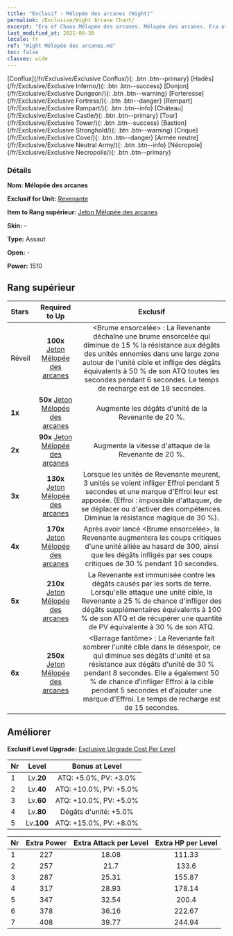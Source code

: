 ```yaml
---
title: "Exclusif - Mélopée des arcanes (Wight)"
permalink: /Exclusive/Wight Arcane Chant/
excerpt: "Era of Chaos Mélopée des arcanes. Mélopée des arcanes. Era of Chaos Exclusif Mélopée des arcanes. Revenante Exclusif."
last_modified_at: 2021-06-30
locale: fr
ref: "Wight Mélopée des arcanes.md"
toc: false
classes: wide
---
```

 [Conflux](/fr/Exclusive/Exclusive Conflux/){: .btn .btn--primary} [Hadès](/fr/Exclusive/Exclusive Inferno/){: .btn .btn--success} [Donjon](/fr/Exclusive/Exclusive Dungeon/){: .btn .btn--warning} [Forteresse](/fr/Exclusive/Exclusive Fortress/){: .btn .btn--danger} [Rempart](/fr/Exclusive/Exclusive Rampart/){: .btn .btn--info} [Château](/fr/Exclusive/Exclusive Castle/){: .btn .btn--primary} [Tour](/fr/Exclusive/Exclusive Tower/){: .btn .btn--success} [Bastion](/fr/Exclusive/Exclusive Stronghold/){: .btn .btn--warning} [Crique](/fr/Exclusive/Exclusive Cove/){: .btn .btn--danger} [Armée neutre](/fr/Exclusive/Exclusive Neutral Army/){: .btn .btn--info} [Nécropole](/fr/Exclusive/Exclusive Necropolis/){: .btn .btn--primary} 

### Détails
 **Nom: Mélopée des arcanes** 

 **Exclusif for Unit:** [Revenante](/fr/units/Wight/) 

 **Item to Rang supérieur:** [Jeton Mélopée des arcanes](/ItemsFR/con_915/)

 **Skin:** -

 **Type:** Assaut

 **Open:** -

 **Power:** 1510

## Rang supérieur

  |     Stars    |  Required to Up | Exclusif |
  |:-------------|:---------------:|:---------------:|
  |  Réveil  | **100x** [Jeton Mélopée des arcanes](/ItemsFR/con_915/) | <Brume ensorcelée> : La Revenante déchaîne une brume ensorcelée qui diminue de 15 % la résistance aux dégâts des unités ennemies dans une large zone autour de l'unité cible et inflige des dégâts équivalents à 50 % de son ATQ toutes les secondes pendant 6 secondes. Le temps de recharge est de 18 secondes. |
  | **1x** <i class="fas fa-star"/> | **50x** [Jeton Mélopée des arcanes](/ItemsFR/con_915/) | Augmente les dégâts d'unité de la Revenante de 20 %. |
  | **2x** <i class="fas fa-star"/> | **90x** [Jeton Mélopée des arcanes](/ItemsFR/con_915/) | Augmente la vitesse d'attaque de la Revenante de 20 %. |
  | **3x** <i class="fas fa-star"/> | **130x** [Jeton Mélopée des arcanes](/ItemsFR/con_915/) | Lorsque les unités de Revenante meurent, 3 unités se voient infliger Effroi pendant 5 secondes et une marque d'Effroi leur est apposée. (Effroi : impossible d'attaquer, de se déplacer ou d'activer des compétences. Diminue la résistance magique de 30 %). |
  | **4x** <i class="fas fa-star"/> | **170x** [Jeton Mélopée des arcanes](/ItemsFR/con_915/) | Après avoir lancé <Brume ensorcelée>, la Revenante augmentera les coups critiques d'une unité alliée au hasard de 300, ainsi que les dégâts infligés par ses coups critiques de 30 % pendant 10 secondes. |
  | **5x** <i class="fas fa-star"/> | **210x** [Jeton Mélopée des arcanes](/ItemsFR/con_915/) | La Revenante est immunisée contre les dégâts causés par les sorts de terre. Lorsqu'elle attaque une unité cible, la Revenante a 25 % de chance d'infliger des dégâts supplémentaires équivalents à 100 % de son ATQ et de récupérer une quantité de PV équivalente à 30 % de son ATQ. |
  | **6x** <i class="fas fa-star"/> | **250x** [Jeton Mélopée des arcanes](/ItemsFR/con_915/) | <Barrage fantôme> : La Revenante fait sombrer l'unité cible dans le désespoir, ce qui diminue ses dégâts d'unité et sa résistance aux dégâts d'unité de 30 % pendant 8 secondes. Elle a également 50 % de chance d'infliger Effroi à la cible pendant 5 secondes et d'ajouter une marque d'Effroi. Le temps de recharge est de 15 secondes. |


## Améliorer
 **Exclusif Level Upgrade:** [Exclusive Upgrade Cost Per Level](/Exclusive/ExclusiveUpgradeCostPerLevel/)

  |  Nr  |   Level  | Bonus at Level |
  |:-----|:--------:|:--------------:|
  | 1 | Lv.**20** | ATQ: +5.0%, PV: +3.0% |
  | 2 | Lv.**40** | ATQ: +10.0%, PV: +5.0% |
  | 3 | Lv.**60** | ATQ: +10.0%, PV: +5.0% |
  | 4 | Lv.**80** | Dégâts d'unité: +5.0% |
  | 5 | Lv.**100** | ATQ: +15.0%, PV: +8.0% |


  |  Nr  |  Extra Power | Extra Attack per Level | Extra HP per Level |
  |:-----|:--------:|:--------:|:--------:|
  | 1 | 227 | 18.08 | 111.33 |
  | 2 | 257 | 21.7 | 133.6 |
  | 3 | 287 | 25.31 | 155.87 |
  | 4 | 317 | 28.93 | 178.14 |
  | 5 | 347 | 32.54 | 200.4 |
  | 6 | 378 | 36.16 | 222.67 |
  | 7 | 408 | 39.77 | 244.94 |


